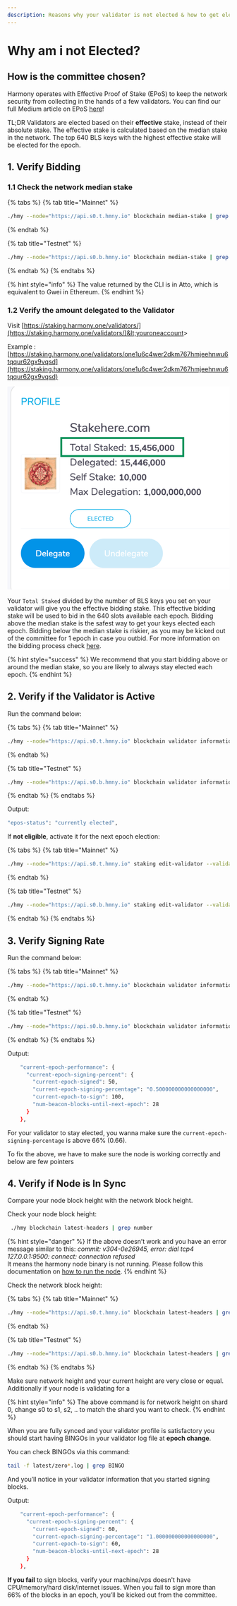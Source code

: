 ```yaml
---
description: Reasons why your validator is not elected & how to get elected.
---
```


# Why am i not Elected?

## How is the committee chosen?

Harmony operates with Effective Proof of Stake \(EPoS\) to keep the network security from collecting in the hands of a few validators. You can find our full Medium article on EPoS [here](https://harmony.one/epos)!

TL;DR Validators are elected based on their **effective** stake, instead of their absolute stake. The effective stake is calculated based on the median stake in the network. The top 640 BLS keys with the highest effective stake will be elected for the epoch.

## 1. Verify Bidding

### 1.1 Check the network median stake

{% tabs %}
{% tab title="Mainnet" %}
```bash
./hmy --node="https://api.s0.t.hmny.io" blockchain median-stake | grep median
```
{% endtab %}

{% tab title="Testnet" %}
```bash
./hmy --node="https://api.s0.b.hmny.io" blockchain median-stake | grep median
```
{% endtab %}
{% endtabs %}

{% hint style="info" %}
The value returned by the CLI is in Atto, which is equivalent to Gwei in Ethereum.
{% endhint %}

### 1.2 Verify the amount delegated to the Validator

Visit [https://staking.harmony.one/validators/](https://staking.harmony.one/validators/)&lt;youroneaccount&gt; 

Example : [https://staking.harmony.one/validators/one1u6c4wer2dkm767hmjeehnwu6tqqur62gx9vqsd](https://staking.harmony.one/validators/one1u6c4wer2dkm767hmjeehnwu6tqqur62gx9vqsd)

![Total Staked](../../../.gitbook/assets/total-staked.png)

Your `Total Staked` divided by the number of BLS keys you set on your validator will give you the effective bidding stake. This effective bidding stake will be used to bid in the 640 slots available each epoch. Bidding above the median stake is the safest way to get your keys elected each epoch. Bidding below the median stake is riskier, as you may be kicked out of the committee for 1 epoch in case you outbid. For more information on the bidding process check [here](../definitions/slots-bidding-and-election.md).

{% hint style="success" %}
We recommend that you start bidding above or around the median stake, so you are likely to always stay elected each epoch.
{% endhint %}

## **2. Verify if the** Validator is Active

Run the command below:

{% tabs %}
{% tab title="Mainnet" %}
```bash
./hmy --node="https://api.s0.t.hmny.io" blockchain validator information  one1u6c4wer2dkm767hmjeehnwu6tqqur62gx9vqsd | grep epos-status
```
{% endtab %}

{% tab title="Testnet" %}
```bash
./hmy --node="https://api.s0.b.hmny.io" blockchain validator information  one1u6c4wer2dkm767hmjeehnwu6tqqur62gx9vqsd | grep epos-status
```
{% endtab %}
{% endtabs %}

Output:

```bash
"epos-status": "currently elected",
```

If **not eligible**, activate it for the next epoch election:

{% tabs %}
{% tab title="Mainnet" %}
```bash
./hmy --node="https://api.s0.t.hmny.io" staking edit-validator --validator-addr one1u6c4wer2dkm767hmjeehnwu6tqqur62gx9vqsd --active true --passphrase
```
{% endtab %}

{% tab title="Testnet" %}
```bash
./hmy --node="https://api.s0.b.hmny.io" staking edit-validator --validator-addr one1u6c4wer2dkm767hmjeehnwu6tqqur62gx9vqsd --active true --passphrase
```
{% endtab %}
{% endtabs %}

## **3. Verify Signing Rate**

Run the command below:

{% tabs %}
{% tab title="Mainnet" %}
```bash
./hmy --node="https://api.s0.t.hmny.io" blockchain validator information one1u6c4wer2dkm767hmjeehnwu6tqqur62gx9vqsd
```
{% endtab %}

{% tab title="Testnet" %}
```bash
./hmy --node="https://api.s0.b.hmny.io" blockchain validator information one1u6c4wer2dkm767hmjeehnwu6tqqur62gx9vqsd
```
{% endtab %}
{% endtabs %}

Output:

```bash
    "current-epoch-performance": {
      "current-epoch-signing-percent": {
        "current-epoch-signed": 50,
        "current-epoch-signing-percentage": "0.500000000000000000",
        "current-epoch-to-sign": 100,
        "num-beacon-blocks-until-next-epoch": 28
      }
    },
```

For your validator to stay elected, you wanna make sure the `current-epoch-signing-percentage` is above 66% \(0.66\). 

To fix the above, we have to make sure the node is working correctly and below are few pointers

## 4. Verify if Node is In Sync

Compare your node block height with the network block height.

Check your node block height:

```bash
 ./hmy blockchain latest-headers | grep number
```

{% hint style="danger" %}
If the above doesn’t work and you have an error message similar to this: _commit: v304-0e26945, error: dial tcp4 127.0.0.1:9500: connect: connection refused_   
It means the harmony node binary is not running. Please follow this documentation on [how to run the node](../node-setup/).
{% endhint %}

Check the network block height:

{% tabs %}
{% tab title="Mainnet" %}
```bash
./hmy --node="https://api.s0.t.hmny.io" blockchain latest-headers | grep number 
```
{% endtab %}

{% tab title="Testnet" %}
```bash
./hmy --node="https://api.s0.b.hmny.io" blockchain latest-headers | grep number
```
{% endtab %}
{% endtabs %}

Make sure network height and your current height are very close or equal. Additionally if your node is validating for a

{% hint style="info" %}
The above command is for network height on shard 0, change s0 to s1, s2, .. to match the shard you want to check.
{% endhint %}

When you are fully synced and your validator profile is satisfactory you should start having BINGOs in your validator log file at **epoch change**.

You can check BINGOs via this command:

```bash
tail -f latest/zero*.log | grep BINGO
```

And you’ll notice in your validator information that you started signing blocks.

Output:

```bash
    "current-epoch-performance": {
      "current-epoch-signing-percent": {
        "current-epoch-signed": 60,
        "current-epoch-signing-percentage": "1.000000000000000000",
        "current-epoch-to-sign": 60,
        "num-beacon-blocks-until-next-epoch": 28
      }
    },
```

**If you fail** to sign blocks, verify your machine/vps doesn't have CPU/memory/hard disk/internet issues. When you fail to sign more than 66% of the blocks in an epoch, you’ll be kicked out from the committee.


